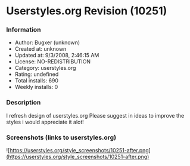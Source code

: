 # Userstyles.org Revision (10251)

### Information
- Author: Bugxer (unknown)
- Created at: unknown
- Updated at: 9/3/2008, 2:46:15 AM
- License: NO-REDISTRIBUTION
- Category: userstyles.org
- Rating: undefined
- Total installs: 690
- Weekly installs: 0


### Description
I refresh design of userstyles.org
Please suggest in ideas to improve the styles i would appreciate it alot!


### Screenshots (links to userstyles.org)
![https://userstyles.org/style_screenshots/10251-after.png](https://userstyles.org/style_screenshots/10251-after.png)


